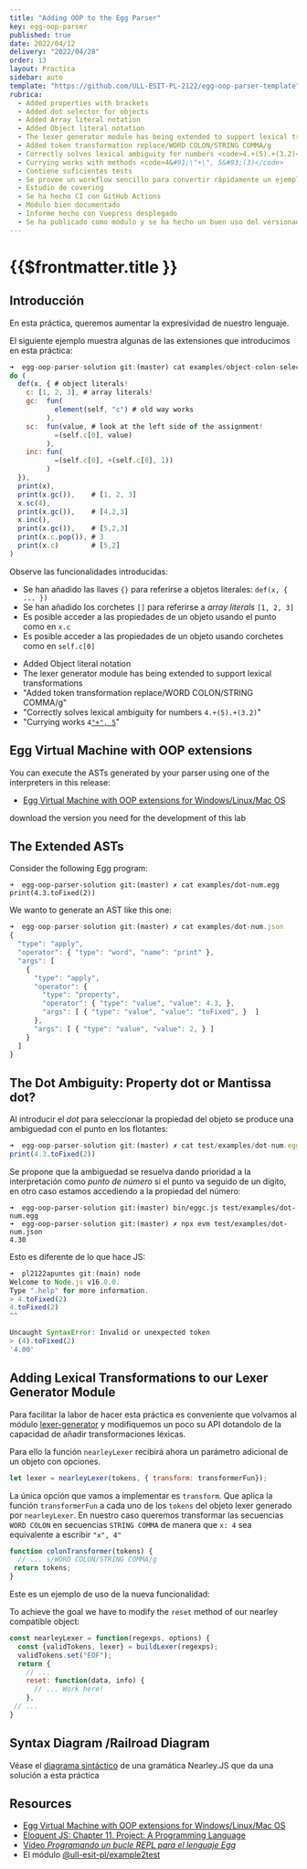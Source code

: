 ```yaml
---
title: "Adding OOP to the Egg Parser"
key: egg-oop-parser
published: true
date: 2022/04/12
delivery: "2022/04/28"
order: 13
layout: Practica
sidebar: auto
template: "https://github.com/ULL-ESIT-PL-2122/egg-oop-parser-template"
rubrica: 
  - Added properties with brackets
  - Added dot selector for objects 
  - Added Array literal notation 
  - Added Object literal notation
  - The lexer generator module has being extended to support lexical transformations
  - Added token transformation replace/WORD COLON/STRING COMMA/g
  - Correctly solves lexical ambiguity for numbers <code>4.+(5).+(3.2)</code>
  - Currying works with methods <code>4&#91;\"+\", 5&#93;(3)</code>
  - Contiene suficientes tests
  - Se provee un workflow sencillo para convertir rápidamente un ejemplo operativo en un test 
  - Estudio de covering
  - Se ha hecho CI con GitHub Actions
  - Módulo bien documentado 
  - Informe hecho con Vuepress desplegado
  - Se ha publicado como módulo y se ha hecho un buen uso del versionado semántico en la evolución del módulo
---
```


# {{$frontmatter.title }}

<!-- Only the + implemented as method of numbers. Need to implemetn the rest ... -->

## Introducción

En esta práctica, queremos aumentar la expresividad de nuestro lenguaje. 

El siguiente ejemplo muestra algunas de las extensiones que introducimos en esta práctica:

```js
➜  egg-oop-parser-solution git:(master) cat examples/object-colon-selector.egg 
do (
  def(x, { # object literals!
    c: [1, 2, 3], # array literals!
    gc:  fun(
           element(self, "c") # old way works
         ), 
    sc:  fun(value, # look at the left side of the assignment!
           =(self.c[0], value)
         ),
    inc: fun( 
           =(self.c[0], +(self.c[0], 1)) 
         ) 
  }),
  print(x),
  print(x.gc()),    # [1, 2, 3]
  x.sc(4),
  print(x.gc()),    # [4,2,3]
  x.inc(),
  print(x.gc()),    # [5,2,3]
  print(x.c.pop()), # 3
  print(x.c)        # [5,2]
)
```

Observe las funcionalidades introducidas:

* Se han añadido las llaves `{}` para referirse a objetos literales: `def(x, { ... })`
* Se han añadido los corchetes `[]` para referirse a *array literals* `[1, 2, 3]`
* Es posible acceder a las propiedades de un objeto usando el punto como en `x.c`
* Es posible acceder a las propiedades de un objeto usando corchetes como en `self.c[0]`

- Added Object literal notation
- The lexer generator module has being extended to support lexical transformations
- "Added token transformation replace/WORD COLON/STRING COMMA/g"
- "Correctly solves lexical ambiguity for numbers <code>4.+(5).+(3.2)</code>"
- "Currying works <code>4[\"+\", 5](3)</code>"

## Egg Virtual Machine with OOP extensions 

You can execute the ASTs generated by your parser using one of the interpreters in this release:

* [Egg Virtual Machine with OOP extensions for Windows/Linux/Mac OS](https://github.com/crguezl/oop-evm-releases/releases/tag/v1.0.0)

download the version you need for the development of this lab

## The Extended ASTs

Consider the following Egg program:

```
➜  egg-oop-parser-solution git:(master) ✗ cat examples/dot-num.egg                         
print(4.3.toFixed(2))
```

We wanto to generate an AST like this one:

```js
➜  egg-oop-parser-solution git:(master) ✗ cat examples/dot-num.json 
{
  "type": "apply",
  "operator": { "type": "word", "name": "print" },
  "args": [
    {
      "type": "apply",
      "operator": {
        "type": "property",
        "operator": { "type": "value", "value": 4.3, },
        "args": [ { "type": "value", "value": "toFixed", }  ]
      },
      "args": [ { "type": "value", "value": 2, } ]
    }
  ]
}
```

## The Dot Ambiguity: Property dot or Mantissa dot?

Al introducir el *dot* para seleccionar la propiedad del objeto se produce una ambiguedad con el punto en los flotantes:

```js
➜  egg-oop-parser-solution git:(master) ✗ cat test/examples/dot-num.egg 
print(4.3.toFixed(2))
```

Se propone que la ambiguedad se resuelva dando prioridad a la interpretación como *punto de número* si el punto va seguido de un dígito, en otro caso estamos accediendo a la propiedad del número:

```
➜  egg-oop-parser-solution git:(master) bin/eggc.js test/examples/dot-num.egg 
➜  egg-oop-parser-solution git:(master) ✗ npx evm test/examples/dot-num.json  
4.30
```

Esto es diferente de lo que hace JS:

```js
➜  pl2122apuntes git:(main) node
Welcome to Node.js v16.0.0.
Type ".help" for more information.
> 4.toFixed(2)
4.toFixed(2)
^^

Uncaught SyntaxError: Invalid or unexpected token
> (4).toFixed(2)
'4.00'
```

## Adding Lexical Transformations to our Lexer Generator Module

Para facilitar la labor de hacer esta práctica es conveniente que volvamos al módulo [lexer-generator](/practicas/lexer-generator) y modifiquemos un poco su API dotandolo de la capacidad de añadir transformaciones léxicas.

Para ello la función `nearleyLexer` recibirá ahora un parámetro adicional de un objeto con opciones.

```js
let lexer = nearleyLexer(tokens, { transform: transformerFun});
```

La única opción que vamos a implementar es `transform`. Que aplica la función `transformerFun` a cada uno de los `tokens` del objeto lexer generado por `nearleyLexer`. En nuestro caso queremos transformar las secuencias `WORD COLON` en  secuencias `STRING COMMA` de manera que `x: 4` sea equivalente a escribir `"x", 4"`

```js
function colonTransformer(tokens) {
  // ... s/WORD COLON/STRING COMMA/g
 return tokens;
}
```

 Este es un ejemplo de uso de la nueva funcionalidad:


To achieve the goal we have to modify the `reset` method of our nearley compatible object:

```js
const nearleyLexer = function(regexps, options) {
  const {validTokens, lexer} = buildLexer(regexps);
  validTokens.set("EOF");
  return {
    // ...
    reset: function(data, info) { 
      // ... Work here!
    },
 // ...
}
```

## Syntax Diagram /Railroad Diagram

Véase el [diagrama sintáctico](/assets/practicas/egg-oop-railroad-diagram.html) de una gramática Nearley.JS que da una solución a esta práctica


## Resources

* [Egg Virtual Machine with OOP extensions for Windows/Linux/Mac OS](https://github.com/crguezl/oop-evm-releases/releases/tag/v1.0.0)
* [Eloquent JS: Chapter 11. Project: A Programming Language](http://eloquentjavascript.net/11_language.html)
* [Vídeo *Programando un bucle REPL para el lenguaje Egg*](https://youtu.be/5gIlt6r29lw)
* El módulo [@ull-esit-pl/example2test](https://www.npmjs.com/package/@ull-esit-pl/example2test)


